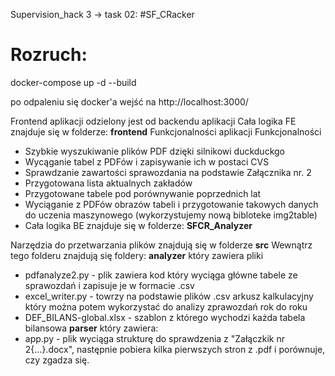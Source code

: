 Supervision_hack 3 -> task 02: #SF_CRacker

# Rozruch:
docker-compose up -d --build

po odpaleniu się docker'a wejść na
http://localhost:3000/

Frontend aplikacji odzielony jest od backendu aplikacji
Cała logika FE znajduje się w folderze: **frontend**
Funkcjonalności aplikacji
Funkcjonalności

- Szybkie wyszukiwanie plików PDF dzięki silnikowi duckduckgo
- Wycąganie tabel z PDFów i zapisywanie ich w postaci CVS
- Sprawdzanie zawartości sprawozdania na podstawie Załącznika nr. 2
- Przygotowana lista aktualnych zakładów
- Przygotowane tabele pod porównywanie poprzednich lat
- Wyciąganie z PDFów obrazów tabeli i przygotowanie takowych danych do uczenia maszynowego (wykorzystujemy nową bibloteke img2table)
- Cała logika BE znajduje się w folderze: **SFCR_Analyzer**

Narzędzia do przetwarzania plików znajdują się w folderze **src**
Wewnątrz tego folderu znajdują się foldery:
**analyzer** który zawiera pliki
- pdfanalyze2.py - plik zawiera kod który wyciąga główne tabele ze sprawozdań i zapisuje je w formacie .csv
- excel_writer.py - towrzy na podstawie plików .csv arkusz kalkulacyjny który można potem wykorzystać do analizy zprawozdań rok do roku
- DEF_BILANS-global.xlsx - szablon z którego wychodzi każda tabela bilansowa
**parser** który zawiera:
- app.py - plik wyciąga strukturę do sprawdzenia z "Załączkik nr 2{...}.docx", następnie pobiera kilka pierwszych stron z .pdf i porównuje, czy zgadza się.
